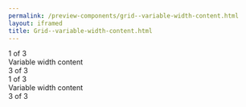 ```yaml
--- 
permalink: /preview-components/grid--variable-width-content.html
layout: iframed 
title: Grid--variable-width-content.html
---
```

<div class="grid-example">
    <div class="container">
        <div class="row justify-content-md-center">
            <div class="col col-md-2">
                1 of 3
            </div>
            <div class="col-md-auto">
                Variable width content
            </div>
            <div class="col col-md-2">
                3 of 3
            </div>
        </div>
        <div class="row">
            <div class="col">
                1 of 3
            </div>
            <div class="col-md-auto">
                Variable width content
            </div>
            <div class="col col-md-2">
                3 of 3
            </div>
        </div>
    </div>
</div>
